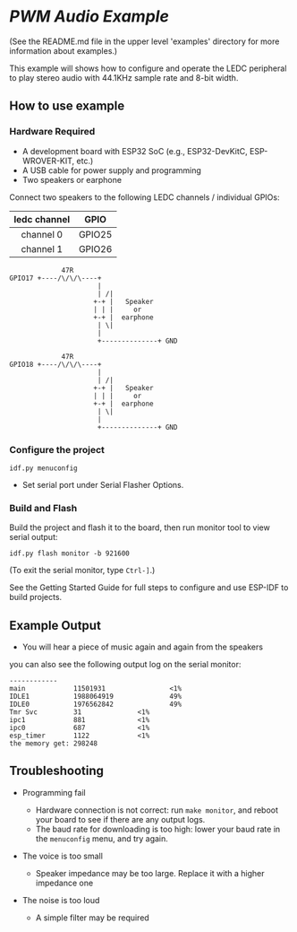 # _PWM Audio Example_

(See the README.md file in the upper level 'examples' directory for more information about examples.)

This example will shows how to configure and operate the LEDC peripheral to play stereo audio  with 44.1KHz sample rate and 8-bit width.


## How to use example

### Hardware Required

* A development board with ESP32 SoC (e.g., ESP32-DevKitC, ESP-WROVER-KIT, etc.)
* A USB cable for power supply and programming
* Two speakers  or earphone

Connect two speakers to the following LEDC channels / individual GPIOs:

|ledc channel|GPIO|
|:---:|:---:|
|channel 0|GPIO25|
|channel 1|GPIO26|


```
             47R
GPIO17 +----/\/\/\----+
                      |    
                      | /|
                     +-+ |   Speaker
                     | | |     or
                     +-+ |  earphone
                      | \|
                      |
                      +--------------+ GND

             47R
GPIO18 +----/\/\/\----+
                      |    
                      | /|
                     +-+ |   Speaker
                     | | |     or
                     +-+ |  earphone
                      | \|
                      |
                      +--------------+ GND
```

### Configure the project

```
idf.py menuconfig
```

* Set serial port under Serial Flasher Options.

### Build and Flash

Build the project and flash it to the board, then run monitor tool to view serial output:

```
idf.py flash monitor -b 921600
```

(To exit the serial monitor, type ``Ctrl-]``.)

See the Getting Started Guide for full steps to configure and use ESP-IDF to build projects.

## Example Output

* You will hear a piece of music again and again from the speakers

you can also see the following output log on the serial monitor:

```
------------
main            11501931                <1%
IDLE1           1988064919              49%
IDLE0           1976562842              49%
Tmr Svc         31              <1%
ipc1            881             <1%
ipc0            687             <1%
esp_timer       1122            <1%
the memory get: 298248
```

## Troubleshooting

* Programming fail

    - Hardware connection is not correct: run `make monitor`, and reboot your board to see if there are any output logs.
    - The baud rate for downloading is too high: lower your baud rate in the `menuconfig` menu, and try again.
* The voice is too small
    - Speaker impedance may be too large. Replace it with a higher impedance one
* The noise is too loud
    - A simple filter may be required
